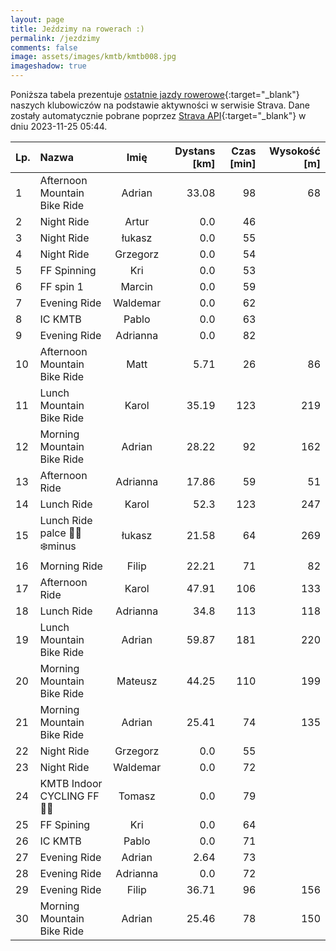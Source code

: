```yaml
---
layout: page
title: Jeździmy na rowerach :)
permalink: /jezdzimy
comments: false
image: assets/images/kmtb/kmtb008.jpg
imageshadow: true
---
```


Poniższa tabela prezentuje [ostatnie jazdy rowerowe](https://www.strava.com/clubs/336381){:target="_blank"} naszych klubowiczów na podstawie aktywności w serwisie Strava. Dane zostały automatycznie pobrane poprzez [Strava API](https://developers.strava.com/docs/reference/#api-Clubs-getClubActivitiesById){:target="_blank"} w dniu 2023-11-25 05:44.

Lp. | Nazwa | Imię | Dystans [km] | Czas [min] | Wysokość [m]
:--- | :--- | :---: | ---: | ---: | ---:
1|Afternoon Mountain Bike Ride|Adrian|33.08|98|68
2|Night Ride|Artur|0.0|46|
3|Night Ride|łukasz|0.0|55|
4|Night Ride|Grzegorz|0.0|54|
5|FF Spinning|Kri|0.0|53|
6|FF spin 1|Marcin|0.0|59|
7|Evening Ride|Waldemar|0.0|62|
8|IC KMTB|Pablo|0.0|63|
9|Evening Ride|Adrianna|0.0|82|
10|Afternoon Mountain Bike Ride|Matt|5.71|26|86
11|Lunch Mountain Bike Ride|Karol|35.19|123|219
12|Morning Mountain Bike Ride|Adrian|28.22|92|162
13|Afternoon Ride|Adrianna|17.86|59|51
14|Lunch Ride|Karol|52.3|123|247
15|Lunch Ride palce 🥶🥶❄️minus|łukasz|21.58|64|269
16|Morning Ride|Filip|22.21|71|82
17|Afternoon Ride|Karol|47.91|106|133
18|Lunch Ride|Adrianna|34.8|113|118
19|Lunch Mountain Bike Ride|Adrian|59.87|181|220
20|Morning Mountain Bike Ride|Mateusz|44.25|110|199
21|Morning Mountain Bike Ride|Adrian|25.41|74|135
22|Night Ride|Grzegorz|0.0|55|
23|Night Ride|Waldemar|0.0|72|
24|KMTB Indoor CYCLING FF💪🏻|Tomasz|0.0|79|
25|FF Spining|Kri|0.0|64|
26|IC KMTB|Pablo|0.0|71|
27|Evening Ride|Adrian|2.64|73|
28|Evening Ride|Adrianna|0.0|72|
29|Evening Ride|Filip|36.71|96|156
30|Morning Mountain Bike Ride|Adrian|25.46|78|150
